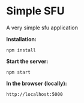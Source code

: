 # Simple SFU
A very simple sfu application

**Installation:**
```
npm install
```
**Start the server:**
```
npm start
```
**In the browser (locally):**
```
http://localhost:5000
```

